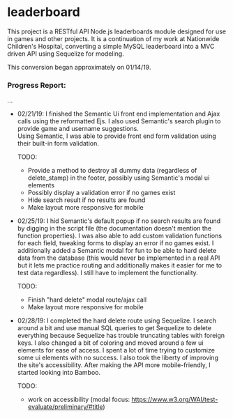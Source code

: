 # leaderboard

This project is a RESTful API Node.js leaderboards module designed for use in games and other projects.
It is a continuation of my work at Nationwide Children's Hospital, converting a simple
MySQL leaderboard into a MVC driven API using Sequelize for modeling.

This conversion began approximately on 01/14/19.


### Progress Report:

...

- 02/21/19: I finished the Semantic Ui front end implementation and Ajax calls using the reformatted Ejs. I also used Semantic's search plugin to provide game and username suggestions.  
  Using Semantic, I was able to provide front end form validation using their built-in form validation.

  TODO:

  - Provide a method to destroy all dummy data (regardless of delete_stamp) in the footer, possibly using Semantic's modal ui elements
  - Possibly display a validation error if no games exist
  - Hide search result if no results are found
  - Make layout more responsive for mobile

- 02/25/19: I hid Semantic's default popup if no search results are found by digging in the script file (the documentation doesn't mention the function properties).
  I was also able to add custom validation functions for each field, tweaking forms to display an error if no games exist.
  I additionally added a Semantic modal for fun to be able to hard delete data from the database (this would never be implemented in a real API but it lets me practice
  routing and additionally makes it easier for me to test data regardless). I still have to implement the functionality.

  TODO:

  - Finish "hard delete" modal route/ajax call
  - Make layout more responsive for mobile

- 02/28/19: I completed the hard delete route using Sequelize. I search around a bit and use manual SQL queries to get Sequelize to delete everything
  because Sequelize has trouble truncating tables with foreign keys. I also changed a bit of coloring and moved around a few ui elements for ease of access.
  I spent a lot of time trying to customize some ui elements with no success. I also took the liberty of improving the site's accessibility.
  After making the API more mobile-friendly, I started looking into Bamboo.

  TODO:

  - work on accessibility (modal focus: https://www.w3.org/WAI/test-evaluate/preliminary/#title)

